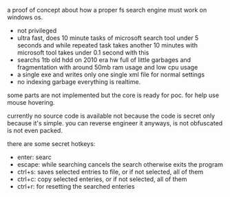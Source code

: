 a proof of concept about how a proper fs search engine must work on windows os.

- not privileged
- ultra fast, does 10 minute tasks of microsoft search tool under 5 seconds and while repeated task takes another 10 minutes with microsoft tool takes under 0.1 second with this
- searchs 1tb old hdd on 2010 era hw full of little garbages and fragmentation with around 50mb ram usage and low cpu usage
- a single exe and writes only one single xml file for normal settings
- no indexing garbage everything is realtime.

some parts are not implemented but the core is ready for poc. for help use mouse hovering.

currently no source code is available not because the code is secret only because it's simple. you can reverse engineer it anyways, is not obfuscated is not even packed.

there are some secret hotkeys:
- enter: searc
- escape: while searching cancels the search otherwise exits the program
- ctrl+s: saves selected entries to file, or if not selected, all of them
- ctrl+c: copy selected enteries, or if not selected, all of them
- ctrl+r: for resetting the searched enteries
